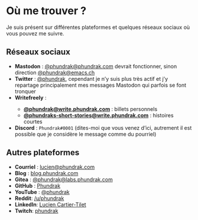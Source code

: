 # Où me trouver ?

Je suis présent sur différentes plateformes et quelques réseaux
sociaux où vous pouvez me suivre.

## Réseaux sociaux
- <Icon name="mastodon" /> **Mastodon** :
  [@phundrak@phundrak.com](https://emacs.ch/@phundrak) devrait
  fonctionner, sinon direction
  [@phundrak@emacs.ch](https://emacs.ch/@phundrak)
- <Icon name="twitter" /> **Twitter** : [@phundrak](https://twitter.com/phundrak), cependant
  je n’y suis plus très actif et j’y repartage principalement mes
  messages Mastodon qui parfois se font tronquer
- <Icon name="writefreely" /> **Writefreely** :
    - [**@phundrak@write.phundrak.com**](https://write.phundrak.com/phundrak) :
      billets personnels
    - [**@phundraks-short-stories@write.phundrak.com**](https://write.phundrak.com/phundraks-short-stories) :
      histoires courtes
- <Icon name="discord" /> **Discord** : `Phundrak#0001` (dites-moi que
  vous venez d’ici, autrement il est possible que je considère le
  message comme du pourriel)

## Autres plateformes
- <Icon name="envelope" /> **Courriel** : [lucien@phundrak.com](mailto:lucien@phundrak.com)
- <Icon name="rss" /> **Blog** : [blog.phundrak.com](https://blog.phundrak.com)
- <Icon name="gitea" /> **Gitea** :
  [@phundrak@labs.phundrak.com](https://labs.phundrak.com/phundrak)
- <Icon name="github" /> **GitHub** :
  [Phundrak](https://github.com/Phundrak)
- <Icon name="youtube" /> **YouTube** :
  [@phundrak](https://www.youtube.com/@phundrak)
- <Icon name="reddit" /> **Reddit**: [/u/phundrak](https://www.reddit.com/user/phundrak)
- <Icon name="linkedin" /> **LinkedIn**: [Lucien Cartier-Tilet](https://www.linkedin.com/in/lucien-cartier-tilet/)
- <Icon name="twitch" /> **Twitch**: [phundrak](https://www.twitch.tv/phundrak)
